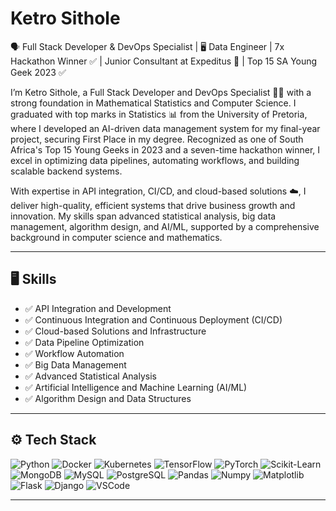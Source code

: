 # Ketro Sithole 
🗣️ Full Stack Developer & DevOps Specialist | 🖥️ Data Engineer | 7x Hackathon Winner ✅ | Junior Consultant at Expeditus 🚀 | Top 15 SA Young Geek 2023 ✅

I’m Ketro Sithole, a Full Stack Developer and DevOps Specialist 👨‍💻 with a strong foundation in Mathematical Statistics and Computer Science. I graduated with top marks in Statistics 📊 from the University of Pretoria, where I developed an AI-driven data management system for my final-year project, securing First Place in my degree. Recognized as one of South Africa's Top 15 Young Geeks in 2023 and a seven-time hackathon winner, I excel in optimizing data pipelines, automating workflows, and building scalable backend systems.

With expertise in API integration, CI/CD, and cloud-based solutions ☁️, I deliver high-quality, efficient systems that drive business growth and innovation. My skills span advanced statistical analysis, big data management, algorithm design, and AI/ML, supported by a comprehensive background in computer science and mathematics.

---

## 🖥 Skills
- ✅ API Integration and Development
- ✅ Continuous Integration and Continuous Deployment (CI/CD)
- ✅ Cloud-based Solutions and Infrastructure
- ✅ Data Pipeline Optimization
- ✅ Workflow Automation
- ✅ Big Data Management
- ✅ Advanced Statistical Analysis
- ✅ Artificial Intelligence and Machine Learning (AI/ML)
- ✅ Algorithm Design and Data Structures

---

## ⚙️ Tech Stack
![Python](https://img.shields.io/badge/-Python-05122A?style=social&logo=Python&color=353535) ![Docker](https://img.shields.io/badge/-Docker-05122A?style=social&logo=Docker&color=353535) ![Kubernetes](https://img.shields.io/badge/-Kubernetes-05122A?style=social&logo=Kubernetes&color=353535) ![TensorFlow](https://img.shields.io/badge/-TensorFlow-05122A?style=social&logo=TensorFlow&color=353535) ![PyTorch](https://img.shields.io/badge/-PyTorch-05122A?style=social&logo=PyTorch&color=353535) ![Scikit-Learn](https://img.shields.io/badge/-Scikit%20Learn-05122A?style=social&logo=Scikit-Learn&color=353535) ![MongoDB](https://img.shields.io/badge/-MongoDB-05122A?style=social&logo=MongoDB&color=353535) ![MySQL](https://img.shields.io/badge/-MySQL-05122A?style=social&logo=MySQL&color=353535) ![PostgreSQL](https://img.shields.io/badge/-PostgreSQL-05122A?style=social&logo=PostgreSQL&color=353535) ![Pandas](https://img.shields.io/badge/-Pandas-05122A?style=social&logo=Pandas&color=353535) ![Numpy](https://img.shields.io/badge/-Numpy-05122A?style=social&logo=Numpy&color=353535) ![Matplotlib](https://img.shields.io/badge/-Matplotlib-05122A?style=social&logo=Matplotlib&color=353535) ![Flask](https://img.shields.io/badge/-Flask-05122A?style=social&logo=Flask&color=353535) ![Django](https://img.shields.io/badge/-Django-05122A?style=social&logo=Django&color=353535) ![VSCode](https://img.shields.io/badge/-Visual%20Studio%20Code-05122A?style=social&logo=Visual-Studio-Code&color=353535)

---
